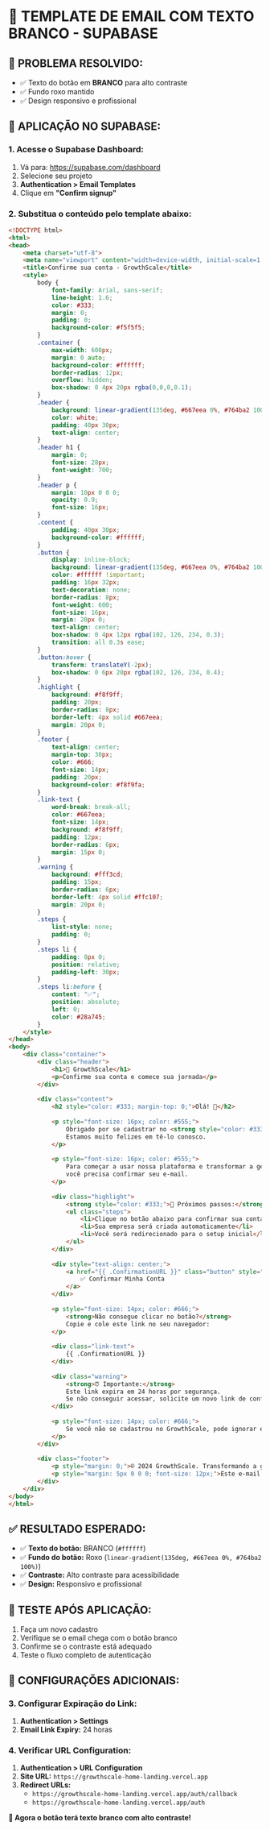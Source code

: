 # 🎨 **TEMPLATE DE EMAIL COM TEXTO BRANCO - SUPABASE**

## 🚨 **PROBLEMA RESOLVIDO:**
- ✅ Texto do botão em **BRANCO** para alto contraste
- ✅ Fundo roxo mantido
- ✅ Design responsivo e profissional

## 🔧 **APLICAÇÃO NO SUPABASE:**

### **1. Acesse o Supabase Dashboard:**
1. Vá para: https://supabase.com/dashboard
2. Selecione seu projeto
3. **Authentication > Email Templates**
4. Clique em **"Confirm signup"**

### **2. Substitua o conteúdo pelo template abaixo:**

```html
<!DOCTYPE html>
<html>
<head>
    <meta charset="utf-8">
    <meta name="viewport" content="width=device-width, initial-scale=1.0">
    <title>Confirme sua conta - GrowthScale</title>
    <style>
        body { 
            font-family: Arial, sans-serif; 
            line-height: 1.6; 
            color: #333; 
            margin: 0; 
            padding: 0; 
            background-color: #f5f5f5; 
        }
        .container { 
            max-width: 600px; 
            margin: 0 auto; 
            background-color: #ffffff; 
            border-radius: 12px; 
            overflow: hidden; 
            box-shadow: 0 4px 20px rgba(0,0,0,0.1); 
        }
        .header { 
            background: linear-gradient(135deg, #667eea 0%, #764ba2 100%); 
            color: white; 
            padding: 40px 30px; 
            text-align: center; 
        }
        .header h1 { 
            margin: 0; 
            font-size: 28px; 
            font-weight: 700; 
        }
        .header p { 
            margin: 10px 0 0 0; 
            opacity: 0.9; 
            font-size: 16px; 
        }
        .content { 
            padding: 40px 30px; 
            background-color: #ffffff; 
        }
        .button { 
            display: inline-block; 
            background: linear-gradient(135deg, #667eea 0%, #764ba2 100%); 
            color: #ffffff !important; 
            padding: 16px 32px; 
            text-decoration: none; 
            border-radius: 8px; 
            font-weight: 600; 
            font-size: 16px; 
            margin: 20px 0; 
            text-align: center; 
            box-shadow: 0 4px 12px rgba(102, 126, 234, 0.3); 
            transition: all 0.3s ease; 
        }
        .button:hover { 
            transform: translateY(-2px); 
            box-shadow: 0 6px 20px rgba(102, 126, 234, 0.4); 
        }
        .highlight { 
            background: #f8f9ff; 
            padding: 20px; 
            border-radius: 8px; 
            border-left: 4px solid #667eea; 
            margin: 20px 0; 
        }
        .footer { 
            text-align: center; 
            margin-top: 30px; 
            color: #666; 
            font-size: 14px; 
            padding: 20px; 
            background-color: #f8f9fa; 
        }
        .link-text { 
            word-break: break-all; 
            color: #667eea; 
            font-size: 14px; 
            background: #f8f9ff; 
            padding: 12px; 
            border-radius: 6px; 
            margin: 15px 0; 
        }
        .warning { 
            background: #fff3cd; 
            padding: 15px; 
            border-radius: 6px; 
            border-left: 4px solid #ffc107; 
            margin: 20px 0; 
        }
        .steps { 
            list-style: none; 
            padding: 0; 
        }
        .steps li { 
            padding: 8px 0; 
            position: relative; 
            padding-left: 30px; 
        }
        .steps li:before { 
            content: "✅"; 
            position: absolute; 
            left: 0; 
            color: #28a745; 
        }
    </style>
</head>
<body>
    <div class="container">
        <div class="header">
            <h1>🚀 GrowthScale</h1>
            <p>Confirme sua conta e comece sua jornada</p>
        </div>
        
        <div class="content">
            <h2 style="color: #333; margin-top: 0;">Olá! 👋</h2>
            
            <p style="font-size: 16px; color: #555;">
                Obrigado por se cadastrar no <strong style="color: #333;">GrowthScale</strong>! 
                Estamos muito felizes em tê-lo conosco.
            </p>
            
            <p style="font-size: 16px; color: #555;">
                Para começar a usar nossa plataforma e transformar a gestão da sua empresa, 
                você precisa confirmar seu e-mail.
            </p>
            
            <div class="highlight">
                <strong style="color: #333;">🎯 Próximos passos:</strong>
                <ul class="steps">
                    <li>Clique no botão abaixo para confirmar sua conta</li>
                    <li>Sua empresa será criada automaticamente</li>
                    <li>Você será redirecionado para o setup inicial</li>
                </ul>
            </div>
            
            <div style="text-align: center;">
                <a href="{{ .ConfirmationURL }}" class="button" style="color: #ffffff !important;">
                    ✅ Confirmar Minha Conta
                </a>
            </div>
            
            <p style="font-size: 14px; color: #666;">
                <strong>Não consegue clicar no botão?</strong> 
                Copie e cole este link no seu navegador:
            </p>
            
            <div class="link-text">
                {{ .ConfirmationURL }}
            </div>
            
            <div class="warning">
                <strong>⏰ Importante:</strong> 
                Este link expira em 24 horas por segurança. 
                Se não conseguir acessar, solicite um novo link de confirmação.
            </div>
            
            <p style="font-size: 14px; color: #666;">
                Se você não se cadastrou no GrowthScale, pode ignorar este e-mail com segurança.
            </p>
        </div>
        
        <div class="footer">
            <p style="margin: 0;">© 2024 GrowthScale. Transformando a gestão empresarial.</p>
            <p style="margin: 5px 0 0 0; font-size: 12px;">Este e-mail foi enviado para {{ .Email }}</p>
        </div>
    </div>
</body>
</html>
```

## ✅ **RESULTADO ESPERADO:**
- ✅ **Texto do botão:** BRANCO (`#ffffff`)
- ✅ **Fundo do botão:** Roxo (`linear-gradient(135deg, #667eea 0%, #764ba2 100%)`)
- ✅ **Contraste:** Alto contraste para acessibilidade
- ✅ **Design:** Responsivo e profissional

## 🧪 **TESTE APÓS APLICAÇÃO:**
1. Faça um novo cadastro
2. Verifique se o email chega com o botão branco
3. Confirme se o contraste está adequado
4. Teste o fluxo completo de autenticação

## 🔧 **CONFIGURAÇÕES ADICIONAIS:**

### **3. Configurar Expiração do Link:**
1. **Authentication > Settings**
2. **Email Link Expiry:** 24 horas

### **4. Verificar URL Configuration:**
1. **Authentication > URL Configuration**
2. **Site URL:** `https://growthscale-home-landing.vercel.app`
3. **Redirect URLs:**
   - `https://growthscale-home-landing.vercel.app/auth/callback`
   - `https://growthscale-home-landing.vercel.app/auth`

**🎉 Agora o botão terá texto branco com alto contraste!**

